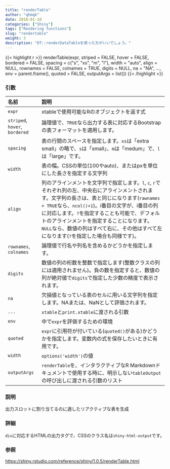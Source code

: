 ```yaml
---
title: "renderTable"
author: "qhmqk"
date: 2018-01-10
categories: ["Shiny"]
tags: ["Rendering functions"]
slug: "rendertable"
weight: 3
description: "DT::renderDataTableを使った方がいいでしょう。"
---
```


{{< highlight r >}}
renderTable(expr, striped = FALSE, hover = FALSE, bordered = FALSE, spacing = c("s", "xs", "m", "l"), width = "auto", align = NULL,
  rownames = FALSE, colnames = TRUE, digits = NULL, na = "NA", ..., env = parent.frame(), quoted = FALSE, outputArgs = list())
{{< /highlight >}}

### 引数

|名前|説明|
|:--|:--|
|`expr`|xtableで使用可能なRのオブジェクトを返す式|
|`striped`, `hover`, `bordered`|論理値で、`TRUE`なら出力する表に対応するBootstrapの表フォーマットを適用します。|
|`spacing`|表の行間のスペースを指定します。`xs`は「extra small」の略で、`s`は「small」、`m`は「medum」で、`l`は「large」です。|
|`width`|表の幅。CSSの単位(100やauto)、またはpxを単位にした長さを指定する文字列|
|`align`|列のアラインメントを文字列で指定します。`l`, `c`, `r`でそれぞれ列の左、中央右にアラインメントされます。文字列の長さは、表と同じになります(`rawnames = TRUE`なら、`ncol()+1`)。i番目の文字が、i番目の列に対応します。`?`を指定することも可能で、デフォルトのアラインメントを指定することになります。`NULL`なら、数値の列はすべて右に、その他はすべて左になります(`?`を指定した場合も同様です)。|
|`rownames`, `colnames`|論理値で行名や列名を含めるかどうかを指定します。|
|`digits`|数値の列の桁数を整数で指定します(整数クラスの列には適用されません)。負の数を指定すると、数値の列が絶対値で`digits`で指定した少数の精度で表示されます。|
|`na`|欠損値となっている表のセルに用いる文字列を指定します。NAまたは、NaNとして評価されます。|
|`...`|`xtable`と`print.xtable`に渡される引数|
|`env`|中で`expr`を評価するための環境|
|`quoted`|`expr`に引用符が付いている(`quoted()`がある)かどうかを指定します。変数内の式を保存したいときに有用です。|
|`width`|`options('width')`の値|
|`outputArgs`|`renderTable`を、インタラクティブなR Markdownドキュメントで使用する時に、明示しない`tableOutput`の呼び出しに渡される引数のリスト|

### 説明

出力スロットに割り当てるのに適したリアクティブな表を生成

### 詳細

`div`に対応するHTMLの出力タグで、CSSのクラス名は`shiny-html-output`です。

### 参照

https://shiny.rstudio.com/reference/shiny/1.0.5/renderTable.html

